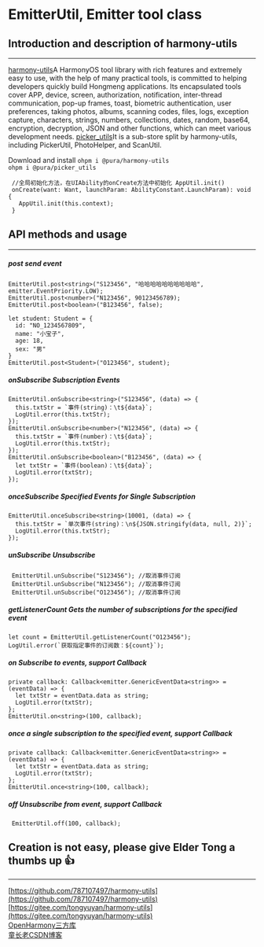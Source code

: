 # EmitterUtil, Emitter tool class

## Introduction and description of harmony-utils

------
[harmony-utils](https://ohpm.openharmony.cn/#/cn/detail/@pura%2Fharmony-utils)A HarmonyOS tool library with rich features and extremely easy to use, with the help of many practical tools, is committed to helping developers quickly build Hongmeng applications. Its encapsulated tools cover APP, device, screen, authorization, notification, inter-thread communication, pop-up frames, toast, biometric authentication, user preferences, taking photos, albums, scanning codes, files, logs, exception capture, characters, strings, numbers, collections, dates, random, base64, encryption, decryption, JSON and other functions, which can meet various development needs.
[picker_utils](https://ohpm.openharmony.cn/#/cn/detail/@pura%2Fpicker_utils)It is a sub-store split by harmony-utils, including PickerUtil, PhotoHelper, and ScanUtil.

Download and install
`ohpm i @pura/harmony-utils`  
`ohpm i @pura/picker_utils`

 ```
  //全局初始化方法，在UIAbility的onCreate方法中初始化 AppUtil.init()
  onCreate(want: Want, launchParam: AbilityConstant.LaunchParam): void {
    AppUtil.init(this.context);
  }
 ```

## API methods and usage

------

##### post send event

```
EmitterUtil.post<string>("S123456", "哈哈哈哈哈哈哈哈哈哈", emitter.EventPriority.LOW);
EmitterUtil.post<number>("N123456", 90123456789);
EmitterUtil.post<boolean>("B123456", false);

let student: Student = {
  id: "NO_1234567809",
  name: "小宝子",
  age: 18,
  sex: "男"
}
EmitterUtil.post<Student>("O123456", student);
```

##### onSubscribe Subscription Events

```
EmitterUtil.onSubscribe<string>("S123456", (data) => {
  this.txtStr = `事件(string)：\t${data}`;
  LogUtil.error(this.txtStr);
});
EmitterUtil.onSubscribe<number>("N123456", (data) => {
  this.txtStr = `事件(number)：\t${data}`;
  LogUtil.error(this.txtStr);
});
EmitterUtil.onSubscribe<boolean>("B123456", (data) => {
  let txtStr = `事件(boolean)：\t${data}`;
  LogUtil.error(txtStr);
});
```

##### onceSubscribe Specified Events for Single Subscription

```
EmitterUtil.onceSubscribe<string>(10001, (data) => {
  this.txtStr = `单次事件(string)：\n${JSON.stringify(data, null, 2)}`;
  LogUtil.error(this.txtStr);
});
```

##### unSubscribe Unsubscribe

```
 EmitterUtil.unSubscribe("S123456"); //取消事件订阅
 EmitterUtil.unSubscribe("N123456"); //取消事件订阅
 EmitterUtil.unSubscribe("O123456"); //取消事件订阅
```

##### getListenerCount Gets the number of subscriptions for the specified event

```
let count = EmitterUtil.getListenerCount("O123456");
LogUtil.error(`获取指定事件的订阅数：${count}`);
```

##### on Subscribe to events, support Callback

```
private callback: Callback<emitter.GenericEventData<string>> = (eventData) => {
  let txtStr = eventData.data as string;
  LogUtil.error(txtStr);
};
EmitterUtil.on<string>(100, callback);
```

##### once a single subscription to the specified event, support Callback

```
private callback: Callback<emitter.GenericEventData<string>> = (eventData) => {
  let txtStr = eventData.data as string;
  LogUtil.error(txtStr);
};
EmitterUtil.once<string>(100, callback);
```

##### off Unsubscribe from event, support Callback

```
 EmitterUtil.off(100, callback);
```

## Creation is not easy, please give Elder Tong a thumbs up 👍

------
[https://github.com/787107497/harmony-utils](https://github.com/787107497/harmony-utils)   
[https://gitee.com/tongyuyan/harmony-utils](https://gitee.com/tongyuyan/harmony-utils)   
[OpenHarmony三方库](https://ohpm.openharmony.cn/#/cn/detail/@pura%2Fharmony-utils)   
[童长老CSDN博客](https://blog.csdn.net/qq_32922545)   
   




